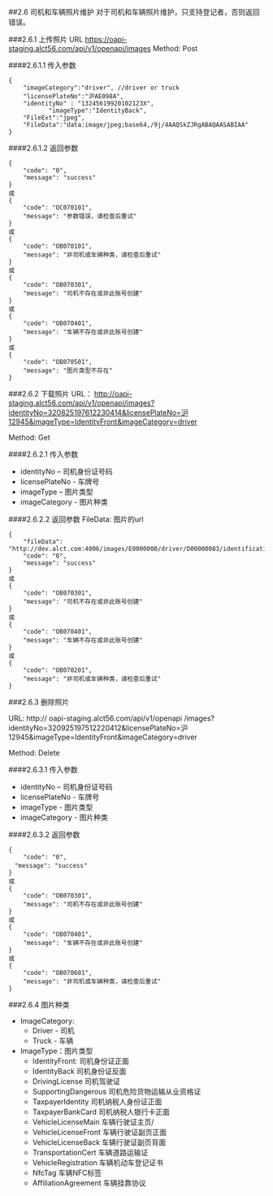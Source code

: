 
##2.6 <span id="2-6">司机和车辆照片维护</span>
对于司机和车辆照片维护，只支持登记者，否则返回错误。

###2.6.1 <span id="2-6-1">上传照片</span>
URL https://oapi-staging.alct56.com/api/v1/openapi/images
Method: Post

####2.6.1.1 传入参数
```
{
	"imageCategory":"driver", //driver or truck
	"licensePlateNo":"沪AE098A",
	"identityNo" : "13245619920102123X",
           "imageType":"IdentityBack",   
	"FileExt":"jpeg",
	"FileData":"data:image/jpeg;base64,/9j/4AAQSkZJRgABAQAASABIAA"
}
```

####2.6.1.2 返回参数
```
{
    "code": "0",
    "message": "success"
}
或
{
    "code": "OC070101",
    "message": "参数错误，请检查后重试"
}
或
{
    "code": "OB070101",
    "message": "非司机或车辆种类，请检查后重试"
}
或
{
    "code": "OB070301",
    "message": "司机不存在或非此账号创建"
}
或
{
    "code": "OB070401",
    "message": "车辆不存在或非此账号创建"
}
或
{
    "code": "OB070501",
    "message": "图片类型不存在"
}
```

###2.6.2 <span id="2-6-2">下载照片</span>
URL： 
http://oapi-staging.alct56.com/api/v1/openapi/images?identityNo=320825197612230414&licensePlateNo=沪12945&imageType=IdentityFront&imageCategory=driver

Method: Get

####2.6.2.1 传入参数
* identityNo – 司机身份证号码
* licensePlateNo - 车牌号
* imageType – 图片类型
* imageCategory -  图片种类

####2.6.2.2 返回参数
FileData: 图片的url
```
{
    "fileData": "http://dev.alct.com:4006/images/E0000000/driver/D00000083/identificationBackUrl/identificationBackUrl20180123163119.jpeg",
    "code": "0",
    "message": "success"
}
或
{
    "code": "OB070301",
    "message": "司机不存在或非此账号创建"
}
或
{
    "code": "OB070401",
    "message": "车辆不存在或非此账号创建"
}
或
{
    "code": "OB070201",
    "message": "非司机或车辆种类，请检查后重试"
}
```
###2.6.3 <span id="2-6-3">删除照片</span>

URL:
http:// oapi-staging.alct56.com/api/v1/openapi /images?identityNo=320925197512220412&licensePlateNo=沪12945&imageType=IdentityFront&imageCategory=driver

Method: Delete

####2.6.3.1 传入参数
* identityNo – 司机身份证号码
* licensePlateNo - 车牌号
* imageType - 图片类型
* imageCategory -  图片种类

####2.6.3.2 返回参数
```
{
    "code": "0",
　"message": "success"
}
或
{
    "code": "OB070301",
    "message": "司机不存在或非此账号创建"
}
或
{
    "code": "OB070401",
    "message": "车辆不存在或非此账号创建"
}
或
{
    "code": "OB070601",
    "message": "非司机或车辆种类，请检查后重试"
}
```

###2.6.4 <span id="2-6-4">图片种类</span>
* ImageCategory: 
	* Driver  - 司机
	* Truck - 车辆
* ImageType：图片类型
	* IdentityFront: 司机身份证正面
	* IdentityBack   司机身份证反面
	* DrivingLicense 司机驾驶证
	* SupportingDangerous 司机危险货物运输从业资格证
	* TaxpayerIdentity 司机纳税人身份证正面
	* TaxpayerBankCard 司机纳税人银行卡正面
	* VehicleLicenseMain 车辆行驶证主页/
	* VehicleLicenseFront 车辆行驶证副页正面
	* VehicleLicenseBack  车辆行驶证副页背面
	* TransportationCert     车辆道路运输证
	* VehicleRegistration    车辆机动车登记证书
	* NfcTag 车辆NFC标签
	* AffiliationAgreement  车辆挂靠协议
